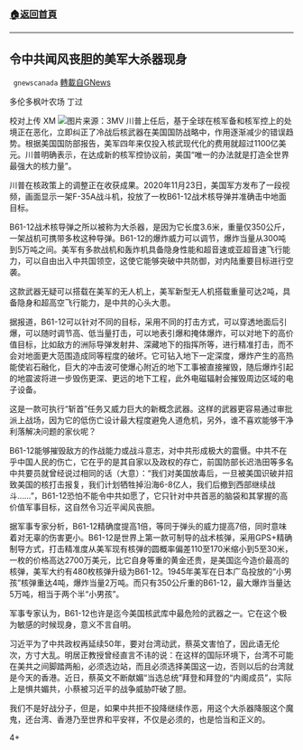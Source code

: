 ###  [:house:返回首頁](https://github.com/ourhimalayas/txt)
---

## 令中共闻风丧胆的美军大杀器现身
` gnewscanada` [轉載自GNews](https://gnews.org/zh-hans/605824/)

多伦多枫叶农场 丁过

校对上传 XM
![]()![](https://gnews-media-offload.s3.amazonaws.com/wp-content/uploads/2020/11/30174745/896.jpg)图片来源：3MV
川普上任后，基于全球在核军备和核军控上的处境正在恶化，立即纠正了冷战后核武器在美国国防战略中，作用逐渐减少的错误趋势。根据美国国防部报告，美军四年来仅投入核武现代化的费用就超过1100亿美元。川普明确表示，在达成新的核军控协议前，美国“唯一的办法就是打造全世界最强大的核力量”。

川普在核政策上的调整正在收获成果。2020年11月23日，美国军方发布了一段视频，画面显示一架F-35A战斗机，投放了一枚B61-12战术核导弹并准确击中地面目标。

B61-12战术核导弹之所以被称为大杀器，是因为它长度3.6米，重量仅350公斤，一架战机可携带多枚这种导弹。B61-12的爆炸威力可以调节，爆炸当量从300吨到5万吨之间。美军有多款战机和轰炸机具备隐身性能和超音速或亚超音速飞行能力，可以自由出入中共国领空，这使它能够突破中共防御，对内陆重要目标进行空袭。

这款武器无疑可以搭载在美军的无人机上，美军新型无人机搭载重量可达2吨，具备隐身和超高空飞行能力，是中共的心头大患。

据报道，B61-12可以针对不同的目标，采用不同的打击方式，可以穿透地面后引爆，可以随时调节高、低当量打击，可以地表引爆和掩体爆炸，可以对地下的高价值目标，比如敌方的洲际导弹发射井、深藏地下的指挥所等，进行精准打击，而不会对地面更大范围造成同等程度的破坏。它可钻入地下一定深度，爆炸产生的高热能使岩石融化，巨大的冲击波可使爆心附近的地下工事被直接摧毁，随后爆炸引起的地震波将进一步毁伤更深、更远的地下工程，此外电磁辐射会摧毁周边区域的电子设备。

这是一款可执行“斩首”任务又威力巨大的新概念武器。这样的武器更容易通过审批派上战场，因为它的低伤亡设计最大程度避免人道危机，另外，谁不喜欢能够干净利落解决问题的家伙呢？

B61-12能够摧毁敌方的作战能力或战斗意志，对中共形成极大的震慑。中共不在乎中国人民的伤亡，它在乎的是其自家以及政权的存亡，前国防部长迟浩田等多名中共要员就曾经说过相同的话（大意）：“我们对美国放毒后，一旦被美国识破并招致美国的核打击报复，我们计划牺牲掉沿海6-8亿人，我们后撤到西部继续战斗……”，B61-12恐怕不能令中共如愿了，它只针对中共首恶的脑袋和其掌握的高价值军事目标，这自然令习近平闻风丧胆。

据军事专家分析，B61-12精确度提高1倍，等同于弹头的威力提高7倍，同时意味着对无辜的伤害更小。B61-12是世界上第一款可制导的战术核弹，采用GPS+精确制导方式，打击精准度从美军现有核弹的圆概率偏差110至170米缩小到5至30米，一枚的价格高达2700万美元，比它自身等重的黄金还贵，是美国迄今造价最高的核弹，美军大约有480枚核弹升级为B61-12。1945年美军在日本广岛投放的“小男孩”核弹重达4吨，爆炸当量2万吨。而只有350公斤重的B61-12，最大爆炸当量达5万吨，相当于两个半“小男孩”。

军事专家认为，B61-12也许是迄今美国核武库中最危险的武器之一。它在这个极为敏感的时候现身，意义不言自明。

习近平为了中共政权再延续50年，要对台湾动武，蔡英文害怕了，因此语无伦次，方寸大乱。明居正教授曾经直言不讳的说：在这样的国际环境下，台湾不可能在美共之间脚踏两船，必须选边站，而且必须选择美国这一边，否则以后的台湾就是今天的香港。近日，蔡英文不断献媚“当选总统”拜登和拜登的“内阁成员”，实际上是惧共媚共，小蔡被习近平的战争威胁吓破了胆。

我们不是好战分子，但是，如果中共拒不投降继续作恶，用这个大杀器降服这个魔鬼，还台湾、香港乃至世界和平安祥，不仅是必须的，也是恰当和正义的。

4+
